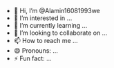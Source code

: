 - 👋 Hi, I’m @Alamin16081993we
- 👀 I’m interested in ...
- 🌱 I’m currently learning ...
- 💞️ I’m looking to collaborate on ...
- 📫 How to reach me ...
- 😄 Pronouns: ...
- ⚡ Fun fact: ...

<!---
Alamin16081993we/Alamin16081993we is a ✨ special ✨ repository because its `README.md` (this file) appears on your GitHub profile.
You can click the Preview link to take a look at your changes.
--->
